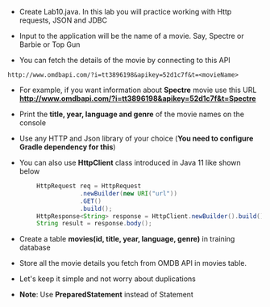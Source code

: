 * Create Lab10.java. In this lab you will practice working with Http requests, JSON and JDBC
* Input to the application will be the name of a movie. Say, Spectre or Barbie or Top Gun

* You can fetch the details of the movie by connecting to this API

```
http://www.omdbapi.com/?i=tt3896198&apikey=52d1c7f&t=<movieName>
```

* For example, if you want information about __Spectre__ movie use this URL **http://www.omdbapi.com/?i=tt3896198&apikey=52d1c7f&t=Spectre**

* Print the **title, year, language and genre** of the movie names on the console

* Use any HTTP and Json library of your choice (__You need to configure Gradle dependency for this__)
* You can also use  __HttpClient__ class introduced in Java 11 like shown below

``` java
		HttpRequest req = HttpRequest
					.newBuilder(new URI("url"))
					.GET()
					.build();
		HttpResponse<String> response = HttpClient.newBuilder().build().send(req, HttpResponse.BodyHandlers.ofString());
		String result = response.body();
```

* Create a table **movies(id, title, year, language, genre)** in training database
* Store all the movie details you fetch from OMDB API in movies table. 
* Let's keep it simple and not worry about duplications

* **Note**: Use **PreparedStatement** instead of Statement
